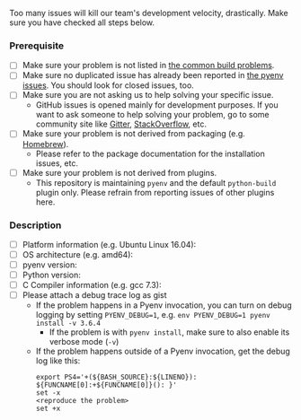 Too many issues will kill our team's development velocity, drastically.
Make sure you have checked all steps below.

### Prerequisite
* [ ] Make sure your problem is not listed in [the common build problems](https://github.com/pyenv/pyenv/wiki/Common-build-problems).
* [ ] Make sure no duplicated issue has already been reported in [the pyenv issues](https://github.com/pyenv/pyenv/issues). You should look for closed issues, too.
* [ ] Make sure you are not asking us to help solving your specific issue.
  * GitHub issues is opened mainly for development purposes. If you want to ask someone to help solving your problem, go to some community site like [Gitter](https://gitter.im/yyuu/pyenv), [StackOverflow](https://stackoverflow.com/questions/tagged/pyenv), etc.
* [ ] Make sure your problem is not derived from packaging (e.g. [Homebrew](https://brew.sh)).
  * Please refer to the package documentation for the installation issues, etc.
* [ ] Make sure your problem is not derived from plugins.
  * This repository is maintaining `pyenv` and the default `python-build` plugin only. Please refrain from reporting issues of other plugins here.

### Description
- [ ] Platform information (e.g. Ubuntu Linux 16.04):
- [ ] OS architecture (e.g. amd64):
- [ ] pyenv version:
- [ ] Python version:
- [ ] C Compiler information (e.g. gcc 7.3): 
- [ ] Please attach a debug trace log as gist
  * If the problem happens in a Pyenv invocation, you can turn on debug logging by setting `PYENV_DEBUG=1`, e.g. `env PYENV_DEBUG=1 pyenv install -v 3.6.4`
    * If the problem is with `pyenv install`, make sure to also enable its verbose mode (`-v`)
  * If the problem happens outside of a Pyenv invocation, get the debug log like this:
     ```
     export PS4='+(${BASH_SOURCE}:${LINENO}): ${FUNCNAME[0]:+${FUNCNAME[0]}(): }'
     set -x
     <reproduce the problem>
     set +x
     ```
